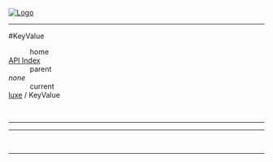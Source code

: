 
[![Logo](../../images/logo.png)](../../index.html)

---

#KeyValue


&emsp;&emsp;&emsp;home   
[API Index](../../api/index.html#luxe)   
&emsp;&emsp;&emsp;parent    
_none_   
&emsp;&emsp;&emsp;current    
[luxe](./) / KeyValue

<br/>

---




---



&nbsp;
&nbsp;
&nbsp;

---  


&nbsp;   
&nbsp;   